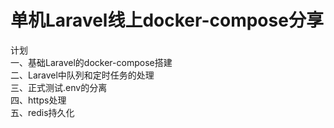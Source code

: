 # 单机Laravel线上docker-compose分享

计划 \
    一、基础Laravel的docker-compose搭建 \
    二、Laravel中队列和定时任务的处理 \
    三、正式测试.env的分离  \
    四、https处理 \
    五、redis持久化
    
    
